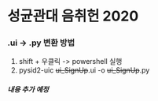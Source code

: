 # 성균관대 음취헌 2020

### .ui -> .py 변환 방법
1. shift + 우클릭 -> powershell 실행
2. pysid2-uic ~~ui_SignUp~~.ui -o ~~ui_SignUp~~.py




##### 내용 추가 예정
